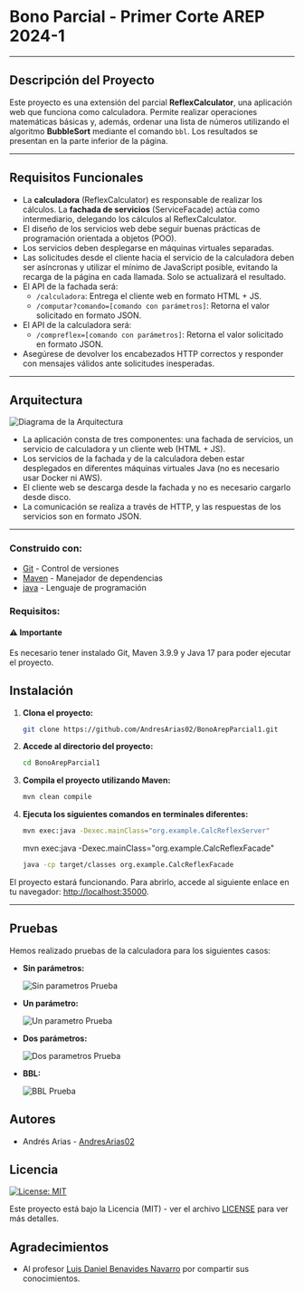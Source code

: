 # Bono Parcial - Primer Corte AREP 2024-1

---

## Descripción del Proyecto

Este proyecto es una extensión del parcial **ReflexCalculator**, una aplicación web que funciona como calculadora. Permite realizar operaciones matemáticas básicas y, además, ordenar una lista de números utilizando el algoritmo **BubbleSort** mediante el comando `bbl`. Los resultados se presentan en la parte inferior de la página.

---

## Requisitos Funcionales

- La **calculadora** (ReflexCalculator) es responsable de realizar los cálculos. La **fachada de servicios** (ServiceFacade) actúa como intermediario, delegando los cálculos al ReflexCalculator.
- El diseño de los servicios web debe seguir buenas prácticas de programación orientada a objetos (POO).
- Los servicios deben desplegarse en máquinas virtuales separadas.
- Las solicitudes desde el cliente hacia el servicio de la calculadora deben ser asíncronas y utilizar el mínimo de JavaScript posible, evitando la recarga de la página en cada llamada. Solo se actualizará el resultado.
- El API de la fachada será:
    - `/calculadora`: Entrega el cliente web en formato HTML + JS.
    - `/computar?comando=[comando con parámetros]`: Retorna el valor solicitado en formato JSON.
- El API de la calculadora será:
    - `/compreflex=[comando con parámetros]`: Retorna el valor solicitado en formato JSON.
- Asegúrese de devolver los encabezados HTTP correctos y responder con mensajes válidos ante solicitudes inesperadas.

---

## Arquitectura

![Diagrama de la Arquitectura](https://github.com/user-attachments/assets/09d66978-5c60-4b60-8c06-9f0f02b2b5e3)

- La aplicación consta de tres componentes: una fachada de servicios, un servicio de calculadora y un cliente web (HTML + JS).
- Los servicios de la fachada y de la calculadora deben estar desplegados en diferentes máquinas virtuales Java (no es necesario usar Docker ni AWS).
- El cliente web se descarga desde la fachada y no es necesario cargarlo desde disco.
- La comunicación se realiza a través de HTTP, y las respuestas de los servicios son en formato JSON.

---

### Construido con:

* [Git](https://git-scm.com) - Control de versiones
* [Maven](https://maven.apache.org/download.cgi) -  Manejador de dependencias
* [java](https://www.oracle.com/java/technologies/downloads/#java22) - Lenguaje de programación

### Requisitos:

#### ⚠️ Importante

Es necesario tener instalado Git, Maven 3.9.9 y Java 17 para poder ejecutar el proyecto.

## Instalación

1. **Clona el proyecto:**

    ```bash
    git clone https://github.com/AndresArias02/BonoArepParcial1.git
    ```

2. **Accede al directorio del proyecto:**

    ```bash
    cd BonoArepParcial1
    ```

3. **Compila el proyecto utilizando Maven:**

    ```bash
    mvn clean compile
    ```

4. **Ejecuta los siguientes comandos en terminales diferentes:**

    ```bash
    mvn exec:java -Dexec.mainClass="org.example.CalcReflexServer"

    ```
    mvn exec:java -Dexec.mainClass="org.example.CalcReflexFacade"

    ```bash
    java -cp target/classes org.example.CalcReflexFacade
    ```

El proyecto estará funcionando. Para abrirlo, accede al siguiente enlace en tu navegador: [http://localhost:35000](http://localhost:35000).

---

## Pruebas

Hemos realizado pruebas de la calculadora para los siguientes casos:

- **Sin parámetros:**

  ![Sin parametros Prueba](https://github.com/user-attachments/assets/727e0510-f91f-4223-b296-110d293ca235)

- **Un parámetro:**

  ![Un parametro Prueba](https://github.com/user-attachments/assets/146a183e-1bf7-4cb3-a73c-bca3d2e46116)

- **Dos parámetros:**

  ![Dos parametros Prueba](https://github.com/user-attachments/assets/d1947c5a-dba1-4ed8-a66a-da4d1393a273)

- **BBL:**

  ![BBL Prueba](https://github.com/user-attachments/assets/a0c5acc0-c467-427a-95a3-0f89d5cd313d)

## Autores

- Andrés Arias - [AndresArias02](https://github.com/AndresArias02)

## Licencia

[![License: MIT](https://img.shields.io/badge/License-MIT-yellow.svg)](https://opensource.org/licenses/MIT)

Este proyecto está bajo la Licencia (MIT) - ver el archivo [LICENSE](LICENSE.md) para ver más detalles.

## Agradecimientos

- Al profesor [Luis Daniel Benavides Navarro](https://ldbn.is.escuelaing.edu.co) por compartir sus conocimientos.
    
